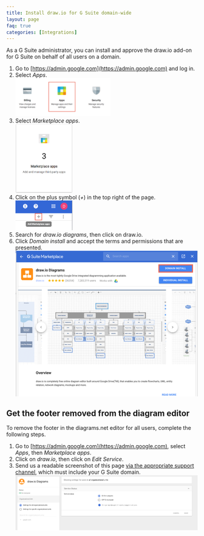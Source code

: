 ```yaml
---
title: Install draw.io for G Suite domain-wide
layout: page
faq: true
categories: [Integrations]
---
```


As a G Suite administrator, you can install and approve the draw.io add-on for G Suite on behalf of all users on a domain.

1. Go to [https://admin.google.com](https://admin.google.com) and log in.
2. Select _Apps_.
<br /><img src="/assets/img/blog/gsuite-apps.png" style="width=100%;max-width:250px;height:auto;" alt="Select Apps in the administration area of your G Suite">
3. Select _Marketplace apps_.
<br /><img src="/assets/img/blog/gsuite-marketplace-apps.png" style="width=100%;max-width:150px;height:auto;" alt="Select Marketplace apps to see G Suite add-ons">
4. Click on the plus symbol (_+_) in the top right of the page.
<br /><img src="/assets/img/blog/gsuite-add-marketplace-app.png" style="width=100%;max-width:150px;height:auto;" alt="Add a new marketplace app">
5. Search for _draw.io diagrams_, then click on draw.io.
6. Click _Domain install_ and accept the terms and permissions that are presented.
<br /><img src="/assets/img/blog/gsuite-domain-install.png" style="max-width:100%;height:auto;" alt="Install the draw.io add-on for G Suite domain wide">

## Get the footer removed from the diagram editor

To remove the footer in the diagrams.net editor for all users, complete the following steps.

1. Go to [https://admin.google.com](https://admin.google.com), select _Apps_, then _Marketplace apps_.
2. Click on _draw.io_, then click on _Edit Service_.
3. Send us a readable screenshot of this page [via the appropriate support channel](https://github.com/jgraph/drawio/wiki/Getting-Support), which must include your G Suite domain.
<br /><img src="/assets/img/blog/gsuite-marketplace-app-edit.png" style="max-width:100%;height:auto;" alt="Send us a screenshot of the add-on setup in your G Suite to remove the footer">

